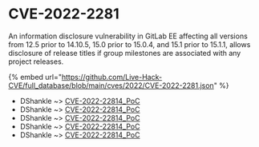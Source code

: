 # CVE-2022-2281

An information disclosure vulnerability in GitLab EE affecting all versions from 12.5 prior to 14.10.5, 15.0 prior to 15.0.4, and 15.1 prior to 15.1.1, allows disclosure of release titles if group milestones are associated with any project releases.

{% embed url="https://github.com/Live-Hack-CVE/full_database/blob/main/cves/2022/CVE-2022-2281.json" %}


* DShankle ~> [CVE-2022-22814_PoC](https://www.alice-snow.ru/2022/database/cve-2022-2281/cve-2022-22814_poc-dshankle)
* DShankle ~> [CVE-2022-22814_PoC](https://www.alice-snow.ru/2022/database/cve-2022-2281/cve-2022-22814_poc-dshankle)
* DShankle ~> [CVE-2022-22814_PoC](https://www.alice-snow.ru/2022/database/cve-2022-2281/cve-2022-22814_poc-dshankle)
* DShankle ~> [CVE-2022-22814_PoC](https://www.alice-snow.ru/2022/database/cve-2022-2281/cve-2022-22814_poc-dshankle)
* DShankle ~> [CVE-2022-22814_PoC](https://www.alice-snow.ru/2022/database/cve-2022-2281/cve-2022-22814_poc-dshankle)